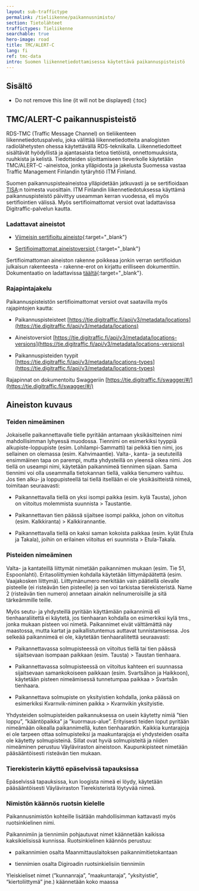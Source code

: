 ```yaml
---
layout: sub-traffictype
permalink: /tieliikenne/paikannusnimisto/
section: Tietolähteet
traffictypes: Tieliikenne
searchable: true
hero-image: road
title: TMC/ALERT-C
lang: fi
ref: tmc-data
intro: Suomen liikennetiedottamisessa käytettävä paikannuspisteistö
---
```


<h2 id="sisältö">Sisältö</h2>

* Do not remove this line (it will not be displayed)
{:toc}

## TMC/ALERT-C paikannuspisteistö

RDS-TMC (Traffic Message Channel) on tieliikenteen liikennetiedotuspalvelu, joka välittää liikennetiedotteita analogisten radiolähetysten ohessa käytettävällä RDS-tekniikalla. Liikennetiedotteet sisältävät hyödyllistä ja ajantasaista tietoa tietöistä, onnettomuuksista, ruuhkista ja kelistä. Tiedotteiden sijoittamiseen tieverkolle käytetään TMC/ALERT-C -aineistoa, jonka ylläpidosta ja jakelusta Suomessa vastaa Traffic Management Finlandin tytäryhtiö ITM Finland.

Suomen paikannuspisteaineistoa ylläpidetään jatkuvasti ja se sertifioidaan [TISA](https://tisa.org/):n toimesta vuosittain. ITM Finlandin liikennetiedotuksessa käyttämä paikannuspisteistö päivittyy useamman kerran vuodessa, eli myös sertifiointien välissä. Myös sertifioimattomat versiot ovat ladattavissa Digitraffic-palvelun kautta.

### Ladattavat aineistot
- [Viimeisin sertifioitu aineisto](https://tie-test.digitraffic.fi/tmc/list.html){:target="_blank"}

- [Sertifioimattomat aineistoversiot ](https://tie-test.digitraffic.fi/tmc/list.html){:target="_blank"}

Sertifioimattoman aineiston rakenne poikkeaa jonkin verran sertifioidun julkaisun rakenteesta - rakenne-erot on kirjattu erilliseen dokumenttiin. Dokumentaatio on ladattavissa [täältä](https://tie-test.digitraffic.fi/tmc/list.html){:target="_blank"}.

### Rajapintajakelu
Paikannuspisteistön sertifioimattomat versiot ovat saatavilla myös rajapintojen kautta:
- Paikannuspisteisteet [https://tie.digitraffic.fi/api/v3/metadata/locations](https://tie.digitraffic.fi/api/v3/metadata/locations)

- Aineistoversiot [https://tie.digitraffic.fi/api/v3/metadata/locations-versions](https://tie.digitraffic.fi/api/v3/metadata/locations-versions)

- Paikannuspisteiden tyypit [https://tie.digitraffic.fi/api/v3/metadata/locations-types](https://tie.digitraffic.fi/api/v3/metadata/locations-types)

Rajapinnat on dokumentoitu Swaggeriin [https://tie.digitraffic.fi/swagger/#/](https://tie.digitraffic.fi/swagger/#/)

## Aineiston kuvaus
### Teiden nimeäminen

Jokaiselle paikannettavalle tielle pyritään antamaan yksikäsitteinen nimi mahdollisimman lyhyessä muodossa. Tiennimi on esimerkiksi tyyppiä alkupiste-loppupiste (esim. Lohilampi-Sammatti) tai pelkkä tien nimi, jos sellainen on olemassa (esim. Kahvimaantie). Valta-, kanta- ja seututeillä ensimmäinen tapa on parempi, mutta yhdysteillä on yleensä oikea nimi. Jos tiellä on useampi nimi, käytetään paikannimeä tiennimen sijaan. Sama tiennimi voi olla useammalla tietokannan tiellä, vaikka tienumero vaihtuu. Jos tien alku- ja loppupisteellä tai tiellä itsellään ei ole yksikäsitteistä nimeä, toimitaan seuraavasti:
- Paikannettavalla tiellä on yksi isompi paikka (esim. kylä Tausta), johon on viitoitus molemmista suunnista > Taustantie.

- Paikannettavan tien päässä sijaitsee isompi paikka, johon on viitoitus (esim. Kalkkiranta) > Kalkkirannantie.

- Paikannettavalla tiellä on kaksi saman kokoista paikkaa (esim. kylät Etula ja Takala), joihin on erilainen viitoitus eri suunnista > Etula-Takala.

### Pisteiden nimeäminen

Valta- ja kantateillä liittymät nimetään paikannimen mukaan (esim. Tie 51, Espoonlahti). Eritasoliittymien kohdalla käytetään liittymäpäätettä (esim. Vaajakosken liittymä). Liittymänumero merkitään vain päätiellä olevalle pisteelle (ei risteävän tien pisteelle) ja sen voi tarkistaa tierekisteristä. Name 2 (risteävän tien numero) annetaan ainakin nelinumeroisille ja sitä tärkeämmille teille.

Myös seutu- ja yhdysteillä pyritään käyttämään paikannimiä eli tienhaaraliitettä ei käytetä, jos tienhaaran kohdalla on esimerkiksi kylä tms., jonka mukaan pisteen voi nimetä. Paikannimet eivät välttämättä näy maastossa, mutta kartat ja paikallistuntemus auttavat tunnistamisessa. Jos selkeää paikannimeä ei ole, käytetään tienhaaraliitettä seuraavasti:
- Paikannettavassa solmupisteessä on viitoitus tiellä tai tien päässä sijaitsevaan isompaan paikkaan (esim. Tausta) > Taustan tienhaara.

- Paikannettavassa solmupisteessä on viitoitus kahteen eri suunnassa sijaitsevaan samankokoiseen paikkaan (esim. Svartsåhon ja Haikkoon), käytetään pisteen nimeämisessä tunnetumpaa paikkaa > Svartsån tienhaara.

- Paikannettava solmupiste on yksityistien kohdalla, jonka päässä on esimerkiksi Kvarnvik-niminen paikka > Kvarnvikin yksityistie.

Yhdysteiden solmupisteiden paikannuksessa on usein käytetty nimiä ”tien loppu”, ”kääntöpaikka” ja ”kuormaus-alue”. Erityisesti teiden loput pyritään nimeämään oikealla paikannimellä, kuten tienhaaratkin.
Kaikkia kuntarajoja ei ole tarpeen ottaa solmupisteiksi ja maakuntarajoja ei yhdysteiden osalta ole käytetty solmupisteinä. Sillat ovat hyviä solmupisteitä ja niiden nimeäminen perustuu Väyläviraston aineistoon. Kaupunkipisteet nimetään pääsääntöisesti risteävän tien mukaan.  

### Tierekisterin käyttö epäselvissä tapauksissa

Epäselvissä tapauksissa, kun loogista nimeä ei löydy, käytetään pääsääntöisesti Väyläviraston Tierekisteristä löytyvää nimeä.

### Nimistön käännös ruotsin kielelle

Paikannusnimistön kohteille lisätään mahdollisimman kattavasti myös ruotsinkielinen nimi.

Paikannimiin ja tiennimiin pohjautuvat nimet käännetään kaikissa kaksikielisissä kunnissa. Ruotsinkielinen käännös perustuu:
- paikannimien osalta Maanmittauslaitoksen paikannimitietokantaan

- tiennimien osalta Digiroadin ruotsinkielisiin tiennimiin

Yleiskieliset nimet (”kunnanraja”, ”maakuntaraja”, ”yksityistie”, “kiertoliittymä” jne.) käännetään koko maassa
